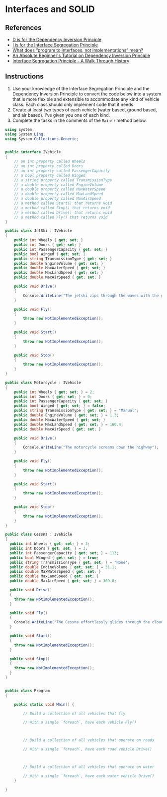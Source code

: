 # Interfaces and SOLID

## References

* [D is for the Dependency Inversion Principle](https://news.realm.io/news/donn-felker-solid-part-5/)
* [I is for the Interface Segregation Principle](https://news.realm.io/news/donn-felker-solid-part-4/)
* [What does “program to interfaces, not implementations” mean?
](https://stackoverflow.com/questions/2697783/what-does-program-to-interfaces-not-implementations-mean)
* [An Absolute Beginner's Tutorial on Dependency Inversion Principle](https://www.codeproject.com/Articles/615139/An-Absolute-Beginners-Tutorial-on-Dependency-Inver)
* [Interface Segregation Principle - A Walk Through History](https://www.codeproject.com/Tips/766045/Interface-Segregation-Principle-ISP-of-SOLID-in-Cs)

## Instructions

1. Use your knowledge of the Interface Segregation Principle and the Dependency Inversion Principle to convert the code below into a system that is more flexible and extensible to accommodate any kind of vehicle class. Each class should only implement code that it needs.
1. Create at least two types of each vehicle (water based, ground based, and air based). I've given you one of each kind.
1. Complete the tasks in the comments of the `Main()` method below.

```cs
using System;
using System.Linq;
using System.Collections.Generic;


public interface IVehicle
{
    // an int property called Wheels
    // an int property called Doors
    // an int property called PassengerCapacity
    // a bool property called Winged
    // a string property called TransmissionType
    // a double property called EngineVolume
    // a double property called MaxWaterSpeed
    // a double property called MaxLandSpeed
    // a double property called MaxAirSpeed
    // a method called Start() that returns void
    // a method called Stop() that returns void
    // a method called Drive() that returns void
    // a method called Fly() that returns void
}

public class JetSki : IVehicle
{
    public int Wheels { get; set; }
    public int Doors { get; set; }
    public int PassengerCapacity { get; set; }
    public bool Winged { get; set; }
    public string TransmissionType { get; set; }
    public double EngineVolume { get; set; }
    public double MaxWaterSpeed { get; set; }
    public double MaxLandSpeed { get; set; }
    public double MaxAirSpeed { get; set; }

    public void Drive()
    {
        Console.WriteLine("The jetski zips through the waves with the greatest of ease");
    }

    public void Fly()
    {
        throw new NotImplementedException();
    }

    public void Start()
    {
        throw new NotImplementedException();
    }

    public void Stop()
    {
        throw new NotImplementedException();
    }
}

public class Motorcycle : IVehicle
{
    public int Wheels { get; set; } = 2;
    public int Doors { get; set; } = 0;
    public int PassengerCapacity { get; set; }
    public bool Winged { get; set; } = false;
    public string TransmissionType { get; set; } = "Manual";
    public double EngineVolume { get; set; } = 1.3;
    public double MaxWaterSpeed { get; set; }
    public double MaxLandSpeed { get; set; } = 160.4;
    public double MaxAirSpeed { get; set; }

    public void Drive()
    {
        Console.WriteLine("The motorcycle screams down the highway");
    }

    public void Fly()
    {
        throw new NotImplementedException();
    }

    public void Start()
    {
        throw new NotImplementedException();
    }

    public void Stop()
    {
        throw new NotImplementedException();
    }
}

public class Cessna : IVehicle
{
  public int Wheels { get; set; } = 3;
  public int Doors { get; set; } = 3;
  public int PassengerCapacity { get; set; } = 113;
  public bool Winged { get; set; } = true;
  public string TransmissionType { get; set; } = "None";
  public double EngineVolume { get; set; } = 31.1;
  public double MaxWaterSpeed { get; set; }
  public double MaxLandSpeed { get; set; }
  public double MaxAirSpeed { get; set; } = 309.0;

  public void Drive()
  {
    throw new NotImplementedException();
  }

  public void Fly()
  {
    Console.WriteLine("The Cessna effortlessly glides through the clouds like a gleaming god of the Sun");
  }

  public void Start()
  {
    throw new NotImplementedException();
  }

  public void Stop()
  {
    throw new NotImplementedException();
  }
}


public class Program
{

    public static void Main() {

        // Build a collection of all vehicles that fly

        // With a single `foreach`, have each vehicle Fly()



        // Build a collection of all vehicles that operate on roads

        // With a single `foreach`, have each road vehicle Drive()



        // Build a collection of all vehicles that operate on water

        // With a single `foreach`, have each water vehicle Drive()
    }

}
```
